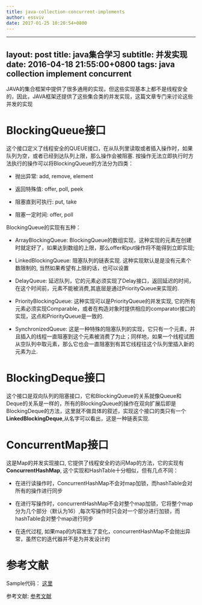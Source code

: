 ```yaml
---
title: java-collection-concurrent-implements
author: essviv
date: 2017-01-25 10:20:54+0800
---
```


---
layout:		post
title:		java集合学习
subtitle:	并发实现
date:		2016-04-18 21:55:00+0800
tags:		java collection implement concurrent
---

JAVA的集合框架中提供了很多通用的实现，但这些实现基本上都不是线程安全的，因此，JAVA框架还提供了这些集合类的并发实现，这篇文章专门来讨论这些并发的实现

# BlockingQueue接口

这个接口定义了线程安全的QUEUE接口，在从队列里读取或者插入操作时，如果队列为空，或者已经到达队列上限，那么操作会被阻塞. 按操作无法立即执行时方法执行的操作可以将BlockingQueue的方法分为四类：

* 抛出异常: add, remove, element

* 返回特殊值: offer, poll, peek

* 阻塞直到可执行: put, take

* 阻塞一定时间: offer, poll

BlockingQueue的实现有五种： 

* ArrayBlockingQueue: BlockingQueue的数组实现，这种实现的元素在创建时就定好了，如果达到数组的上限，那么offer和put操作将不能得到立即实现;

* LinkedBlockingQueue: 阻塞队列的链表实现. 这种实现默认是是没有元素个数限制的, 当然如果希望有上限的话，也可以设置

* DelayQueue: 延迟队列，它的元素必须实现了Delay接口，返回延迟的时间，在这个时间前，元素不能被消费,其底层是通过PriorityQueue来实现的.

* PriorityBlockingQueue: 这种实现可以是PriorityQueue的并发实现, 它的所有元素必须实现Comparable，或者在构造对象时提供相应的comparator接口的实现，这点和PriorityQueue是一致的. 

* SynchronizedQueue: 这是一种特殊的阻塞队列的实现，它只有一个元素，并且插入的线程一直阻塞到这个元素被消费了为止；同样地，如果一个线程试图从空队列中取元素，那么它也会一直阻塞到有其它线程往这个队列里插入新的元素为止. 

# BlockingDeque接口

这个接口是双向队列的阻塞接口，它和BlockingQueue的关系就像Queue和Deque的关系是一样的，所有的BlockingQueue的操作在双向扩展后即是BlockingDeque的方法，这里就不做具体的叙述，实现这个接口的类只有一个**LinkedBlockingDeque**,从名字可以看出，这是一种链表实现.

# ConcurrentMap接口

这是Map的并发实现接口, 它提供了线程安全的访问Map的方法，它的实现有**ConcurrentHashMap**, 这个实现和HashTable十分相似，但有几点不同：

* 在进行读操作时，ConcurrentHashMap不会对map加锁，而hashTable会对所有的操作进行同步

* 在进行写操作时，concurrentHashMap不会对整个map加锁，它将整个map分为几个部分（默认为16）,每次写操作时只会对一个部分进行加锁，而hashTable会对整个map进行同步

* 在迭代过程, 如果map的内容发生了变化，concurrentHashMap不会抛出异常，虽然它的迭代器并不是为并发设计的

# 参考文献

Sample代码： [这里](https://github.com/Essviv/collections)

参考文献: [参考文献](http://tutorials.jenkov.com/java-util-concurrent/index.html)